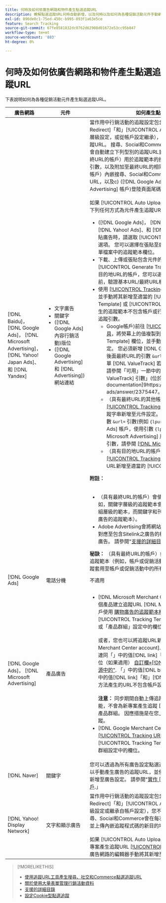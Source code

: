 ```yaml
---
title: 何時及如何依廣告網路和物件產生點選追蹤URL
description: 瞭解點選追蹤URL何時自動新增，以及何時以及如何為各種促銷活動元件手動新增。
exl-id: 896de0c1-75ed-450c-b995-893f1a63e5ce
feature: Search Tracking
source-git-commit: 67fe8581832dc0762d62908d01672e53cc95b847
workflow-type: tm+mt
source-wordcount: '883'
ht-degree: 0%

---
```


# 何時及如何依廣告網路和物件產生點選追蹤URL

下表說明如何為各種促銷活動元件產生點選追蹤URL。

| 廣告網路 | 元件 | 如何產生點選追蹤URL |
| ---- | ---- | ---- |
| [!DNL Baidu]， [!DNL Google Ads]， [!DNL Microsoft Advertising]， [!DNL Yahoo! Japan Ads]、和 [!DNL Yandex] | <ul><li>文字廣告</li><li>關鍵字</li><li>([!DNL Google Ads] 內容行銷活動)版位</li><li>([!DNL Google Advertising] 和 [!DNL Advertising])網站連結</li></ul> | 當作用中行銷活動的追蹤設定包含選項時»[!UICONTROL EF Redirect]「和」[!UICONTROL Auto Upload]「」（在促銷活動層級設定，或從帳戶設定繼承），您不需要為廣告群組元件產生追蹤URL。 搜尋、Social和Commerce每次與廣告網路同步時，都會自動建立下列型別的追蹤URL並上傳至廣告網路： a) （具有最終URL的帳戶）用於追蹤範本的搜尋、Social和Commerce追蹤引數，以及附加至最終URL的相同引數， b) （具有目的地URL的帳戶）內嵌搜尋、Social和Commerce追蹤程式碼的新目的地URL，以及c) ([!DNL Google Ads] 和 [!DNL Microsoft Advertising] 帳戶)登陸頁面尾碼（最終URL尾碼）引數。<br><br>如果 [!UICONTROL Auto Upload] 選項已停用，然後您可以透過下列任何方式為元件產生追蹤URL：<ul><li>([!DNL Google Ads]， [!DNL Microsoft Advertising]， [!DNL Yahoo! Ads]、和 [!DNL Yandex])當您從摘要檔案張貼廣告時，請選取 [!UICONTROL Generate Tracking URLs] 選項。 您可以選擇在張貼至廣告網路之前，驗證任何大量表單檔案中的追蹤範本欄位。</li><li>下載、上傳或張貼包含元件的大量表單檔案時，請選取 [!UICONTROL Generate Tracking URLs] 選項。 針對具有目的地URL的帳戶，您可以選擇在將檔案張貼至廣告網路之前，驗證基本URL/最終URL欄位欄位</li><li>使用 [[!UICONTROL Tracking URLs] 工具](/help/search-social-commerce/tools/click-tracking-url-generate.md) 以產生追蹤URL，並手動將其新增至適當的 [!UICONTROL Tracking Template] 或 [!UICONTROL Base URL] 欄位。 <b>注意：</b> 您產生的追蹤範本不包含帳戶或行銷活動設定中指定的任何其他追蹤引數。<ul><li>Google帳戶)前往 [[!UICONTROL Tracking URLs] 工具](/help/search-social-commerce/tools/click-tracking-url-generate.md)，將熒幕上的值複製到適當的 [!UICONTROL Tracking Template] 欄位，並手動將整個追蹤字串新增至元件設定。 您必須新增 [!DNL Google Ads] [!DNL ValueTrack] 後面最終URL的引數 `&url=` 引數(例如 `{lpurl}`)。 針對清單 [!DNL ValueTrack] 若要在追蹤範本中指出最終URL，請參閱「可用」一節中的「僅限追蹤範本」引數 [!DNL ValueTrack] 引數」(位於[[!DNL Google Ads] documentation]9https://support.google.com/google-ads/answer/2375447。</li><li>（具有最終URL的其他帳戶）使用產生追蹤URL [[!UICONTROL Tracking URLs] 工具](/help/search-social-commerce/tools/click-tracking-url-generate.md)，並手動將整個追蹤字串新增至元件設定。 您必須在後方為最終URL新增引數 `&url=` 引數(例如 `{lpurl}`)。 的 [!DNL Yahoo! Japan Ads] 帳戶，使用引數 `{lpurl}`. 針對清單 [!DNL Microsoft Advertising] 用以指出追蹤範本中最終URL的引數，請參閱 [[!DNL Microsoft Advertising] 檔案](https://help.bingads.microsoft.com/#apex/3/en/56799).</li><li>（具有目的地URL的帳戶）使用產生追蹤URL [[!UICONTROL Tracking URLs] 工具](/help/search-social-commerce/tools/click-tracking-url-generate.md)，並手動將追蹤URL新增至適當的 [!UICONTROL Base URL] 欄位。</li></ul></li></ul><b>附註：</b><br><br><ul><li>（具有最終URL的帳戶）會使用最精細層級的追蹤範本（例如，關鍵字層級的追蹤範本會覆寫帳戶、行銷活動和廣告群組層級的範本，而關鍵字和刊登版位的追蹤範本會覆寫關聯廣告的追蹤範本）。</li><li>Adobe Advertising會將網站連結的點按次數和產生的收入，對應至包含Sitelink之廣告的相關關鍵字，而非個別對應至該廣告。 請參閱&quot;[支援的詳細目錄](/help/search-social-commerce/introduction/supported-inventory.md).」</li></ul><b>秘訣：</b> （具有最終URL的帳戶）如果您只在所需的最高層級建立追蹤範本（例如，帳戶或促銷活動層級追蹤範本），以將相同的追蹤套用至帳戶或促銷活動中的所有實體，則最容易管理追蹤。 |
| [!DNL Google Ads] | 電話分機 | 不適用 |
| [!DNL Google Ads]， [!DNL Microsoft Advertising] | 產品廣告 | <ul><li>[!DNL Microsoft Merchant Center] 帳戶：手動為您中的每個產品建立追蹤URL [!DNL Microsoft Merchant Center] 帳戶使用 [購物廣告的追蹤範本格式](/help/search-social-commerce/tracking/formats-click-tracking-microsoft.md)，並手動將其新增至 [!UICONTROL Tracking Template] 「帳戶」、「促銷活動」或「產品群組」設定中的欄位。<br><br>或者，您也可以將追蹤URL新增至 [!DNL Microsoft Merchant Center account]. 若要這麼做，請納入追蹤URL，連同「」中的值[!DNL link]「或」[!DNL mobile_link]「 」欄位（如果適用） [自訂欄»[!DNL bingads_redirect]產品資訊源中的&quot;](https://help.ads.microsoft.com/#apex/3/en/51084). 「」中的值[!DNL bingads_redirect]「欄位會取代」中的值[!DNL link]「和」[!DNL mobile_link]「欄位。 使用此方法產生的URL不包含帳戶設定中指定的任何追蹤引數。<br><br><b>注意：</b> 同步期間自動上傳追蹤的帳戶層級和促銷活動層級功能，不會為新專案產生追蹤 [!DNL Microsoft Advertising] 產品群組。 因應措施是在您上傳或張貼大量表單時產生追蹤。</li><li>[!DNL Google Merchant Center] 帳戶：使用產生追蹤URL [[!UICONTROL Tracking URLs] 工具](/help/search-social-commerce/tools/click-tracking-url-generate.md)，並手動將其新增至 [!UICONTROL Tracking Template] 帳戶、行銷活動或產品群組設定中的欄位。</li></ul> |
| [!DNL Naver] | 關鍵字 | 您可以透過為所有廣告設定點選追蹤 [大量工作表](/help/search-social-commerce/campaign-management/bulksheets/bulksheet-about.md). 或者，您也可以手動產生廣告的追蹤URL，並使用廣告網路的編輯器手動將其新增至廣告設定。 請參閱&quot;[實作 [!DNL Naver] 僅限追蹤的帳戶](/help/search-social-commerce/campaign-management/naver-tracking-only-account-implement.md).」 |
| [!DNL Yahoo! Display Network] | 文字和顯示廣告 | 當作用中行銷活動的追蹤設定包含選項時»[!UICONTROL EF Redirect]「和」[!UICONTROL Auto Upload]「 （在促銷活動層級設定或繼承自帳戶設定），您不需要產生廣告的追蹤URL。 搜尋、Social和Commerce會在每次與廣告網路同步時，自動建立並上傳內嵌追蹤程式碼的新目的地URL至廣告網路。<br><br>如果 [!UICONTROL Auto Upload] 選項停用，然後您可使用以下專案產生追蹤URL [[!UICONTROL Tracking URLs] 工具](/help/search-social-commerce/tools/click-tracking-url-generate.md)，並使用廣告網路的編輯器手動將其新增至廣告設定。 |

>[!MORELIKETHIS]
>
>* [使用追蹤URL工具產生搜尋、社交和Commerce點選追蹤URL](/help/search-social-commerce/tools/click-tracking-url-generate.md)
>* [關於使用大量表單管理行銷活動資料](/help/search-social-commerce/campaign-management/bulksheets/bulksheet-about.md)
>* [支援的詳細目錄](/help/search-social-commerce/introduction/supported-inventory.md)
>* [設定Cookie型點選追蹤](/help/search-social-commerce/tracking/click-tracking-set-up.md)
